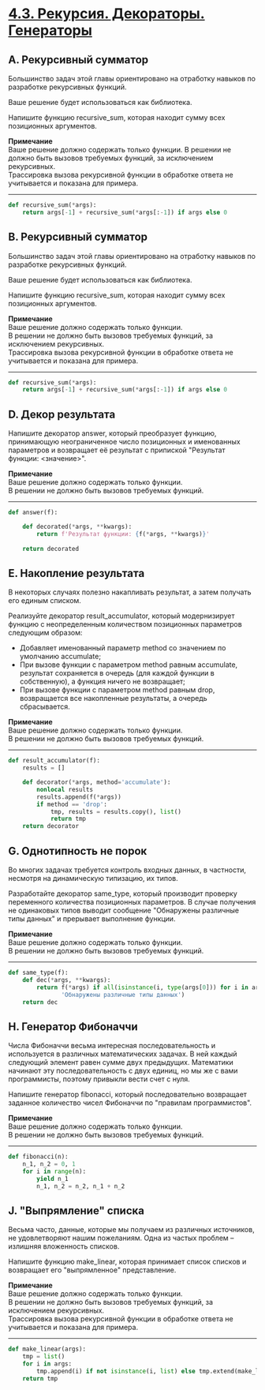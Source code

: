# [4.3. Рекурсия. Декораторы. Генераторы](https://education.yandex.ru/handbook/python/article/rekursiya-dekoratory-generatory)
## A. Рекурсивный сумматор
Большинство задач этой главы ориентировано на отработку навыков по разработке рекурсивных функций.  

Ваше решение будет использоваться как библиотека.  

Напишите функцию recursive_sum, которая находит сумму всех позиционных аргументов.  

**Примечание**  
Ваше решение должно содержать только функции.
В решении не должно быть вызовов требуемых функций, за исключением рекурсивных.  
Трассировка вызова рекурсивной функции в обработке ответа не учитывается и показана для примера.  

---
```python
def recursive_sum(*args):
    return args[-1] + recursive_sum(*args[:-1]) if args else 0
```

## B. Рекурсивный сумматор
Большинство задач этой главы ориентировано на отработку навыков по разработке рекурсивных функций.  

Ваше решение будет использоваться как библиотека.  

Напишите функцию recursive_sum, которая находит сумму всех позиционных аргументов.  

**Примечание**  
Ваше решение должно содержать только функции.  
В решении не должно быть вызовов требуемых функций, за исключением рекурсивных.  
Трассировка вызова рекурсивной функции в обработке ответа не учитывается и показана для примера.  

---
```python
def recursive_sum(*args):
    return args[-1] + recursive_sum(*args[:-1]) if args else 0
```

## D. Декор результата
Напишите декоратор answer, который преобразует функцию, принимающую неограниченное число позиционных и именованных параметров и возвращает её результат с припиской "Результат функции: <значение>".  

**Примечание**  
Ваше решение должно содержать только функции.  
В решении не должно быть вызовов требуемых функций.  

---
```python
def answer(f):

    def decorated(*args, **kwargs):
        return f'Результат функции: {f(*args, **kwargs)}'
            
    return decorated
```

## E. Накопление результата
В некоторых случаях полезно накапливать результат, а затем получать его единым списком.  

Реализуйте декоратор result_accumulator, который модернизирует функцию с неопределенным количеством позиционных параметров следующим образом:  

- Добавляет именованный параметр method со значением по умолчанию accumulate;  
- При вызове функции с параметром method равным accumulate, результат сохраняется в очередь (для каждой функции в собственную), а функция ничего не возвращает;  
- При вызове функции с параметром method равным drop, возвращается все накопленные результаты, а очередь сбрасывается.  

**Примечание**  
Ваше решение должно содержать только функции.  
В решении не должно быть вызовов требуемых функций.  

---
```python
def result_accumulator(f):
    results = []

    def decorator(*args, method='accumulate'):
        nonlocal results
        results.append(f(*args))
        if method == 'drop':
            tmp, results = results.copy(), list()
            return tmp
    return decorator
```

## G. Однотипность не порок
Во многих задачах требуется контроль входных данных, в частности, несмотря на динамическую типизацию, их типов.  

Разработайте декоратор same_type, который производит проверку переменного количества позиционных параметров. В случае получения не одинаковых типов выводит сообщение "Обнаружены различные типы данных" и прерывает выполнение функции.  

**Примечание**  
Ваше решение должно содержать только функции.  
В решении не должно быть вызовов требуемых функций.  

---
```python
def same_type(f):
    def dec(*args, **kwargs):
        return f(*args) if all(isinstance(i, type(args[0])) for i in args) else print(
               'Обнаружены различные типы данных')
    return dec
```

## H. Генератор Фибоначчи
Числа Фибоначчи весьма интересная последовательность и используется в различных математических задачах. В ней каждый следующий элемент равен сумме двух предыдущих. Математики начинают эту последовательность с двух единиц, но мы же с вами программисты, поэтому привыкли вести счет с нуля.  

Напишите генератор fibonacci, который последовательно возвращает заданное количество чисел Фибоначчи по "правилам программистов".  

**Примечание**  
Ваше решение должно содержать только функции.  
В решении не должно быть вызовов требуемых функций.  

---
```python
def fibonacci(n):
    n_1, n_2 = 0, 1
    for i in range(n):
        yield n_1
        n_1, n_2 = n_2, n_1 + n_2
```

## J. "Выпрямление" списка
Весьма часто, данные, которые мы получаем из различных источников, не удовлетворяют нашим пожеланиям. Одна из частых проблем – излишняя вложенность списков.  

Напишите функцию make_linear, которая принимает список списков и возвращает его "выпрямленное" представление.  

**Примечание**  
Ваше решение должно содержать только функции.  
В решении не должно быть вызовов требуемых функций, за исключением рекурсивных.  
Трассировка вызова рекурсивной функции в обработке ответа не учитывается и показана для примера.  

---
```python
def make_linear(args):
    tmp = list()
    for i in args:
        tmp.append(i) if not isinstance(i, list) else tmp.extend(make_linear(i))
    return tmp
```
